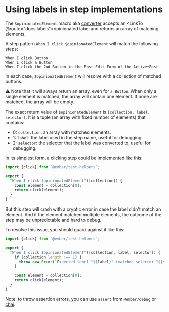 # Using labels in step implementations

The `$opinionatedElement` macro aka [converter](https://acuminous.gitbooks.io/yadda-user-guide/en/usage/dictionaries.html) accepts an <LinkTo @route="docs.labels">opinionated label</LinkTo> and returns an array of matching elements.

A step pattern `When I click $opinionatedElement` will match the following steps:

```feature
When I click Button
When I click a Button
When I click the 2nd Button in the Post-Edit-Form of the Active+Post
```

In each case, `$opinionatedElement` will resolve with a collection of matched buttons.

⚠ Note that it will always return an array, even for `a Button`. When only a single element is matched, the array will contain one element. If none are matched, the array will be empty.

The exact return value of `$opinionatedElement` is `[collection, label, selector]`. It is a tuple (an array with fixed number of elements) that contains:

* 0: `collection`: an array with matched elements.
* 1: `label`: the label used in the step name, useful for debugging.
* 2: `selector`: the selector that the label was converted to, useful for debugging.

In its simplest form, a clicking step could be implemented like this: 

```js
import {click} from `@ember/test-helpers`;

export {
  "When I click $opinionatedElement"([collection]) {
    const element = collection[0];
    return click(element);
  }
}
```

But this step will crash with a cryptic error in case the label didn't match an element. And if the element matched multiple elements, the outcome of the step may be unpredictable and hard to debug.

To resolve this issue, you should guard against it like this:

```js
import {click} from `@ember/test-helpers`;

export {
  "When I click $opinionatedElement"([collection, label, selector]) {
    if (collection.length !== 1) {
      throw new Error(`Expected label "${label}" (matched selector "${selector}") to target exactly one element, but ${collection.length} matched.`);
    }

    const element = collection[0];
    return click(element);
  }
}
```

Note: to throw assertion errors, you can use `assert` from `@ember/debug` or [chai](https://www.chaijs.com/).
